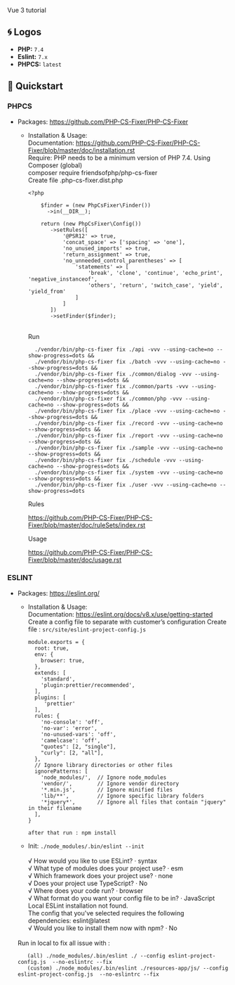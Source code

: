 Vue 3 tutorial

## 🌀 Logos
- **PHP:** <code>7.4</code><br/>
- **Eslint:** <code>7.x</code><br/>
- **PHPCS:** <code>latest</code><br/>

## 🚀 Quickstart
### PHPCS
- Packages: https://github.com/PHP-CS-Fixer/PHP-CS-Fixer
  - Installation & Usage:<br>
    Documentation: https://github.com/PHP-CS-Fixer/PHP-CS-Fixer/blob/master/doc/installation.rst <br>
    Require: PHP needs to be a minimum version of PHP 7.4.
    Using Composer (global) <br>
    composer require friendsofphp/php-cs-fixer <br>
    Create file .php-cs-fixer.dist.php <br>
    ```
    <?php
    
        $finder = (new PhpCsFixer\Finder())
          ->in(__DIR__);
    
        return (new PhpCsFixer\Config())
           ->setRules([
               '@PSR12' => true,
               'concat_space' => ['spacing' => 'one'],
               'no_unused_imports' => true,
               'return_assignment' => true,
               'no_unneeded_control_parentheses' => [
                   'statements' => [
                       'break', 'clone', 'continue', 'echo_print', 'negative_instanceof',
                       'others', 'return', 'switch_case', 'yield', 'yield_from'
                   ]
               ]
           ])
           ->setFinder($finder);
    ```
    <br>
    Run <br>
    
    ```
      ./vendor/bin/php-cs-fixer fix ./api -vvv --using-cache=no --show-progress=dots &&
      ./vendor/bin/php-cs-fixer fix ./batch -vvv --using-cache=no --show-progress=dots &&
      ./vendor/bin/php-cs-fixer fix ./common/dialog -vvv --using-cache=no --show-progress=dots &&
      ./vendor/bin/php-cs-fixer fix ./common/parts -vvv --using-cache=no --show-progress=dots &&
      ./vendor/bin/php-cs-fixer fix ./common/php -vvv --using-cache=no --show-progress=dots &&
      ./vendor/bin/php-cs-fixer fix ./place -vvv --using-cache=no --show-progress=dots &&
      ./vendor/bin/php-cs-fixer fix ./record -vvv --using-cache=no --show-progress=dots &&
      ./vendor/bin/php-cs-fixer fix ./report -vvv --using-cache=no --show-progress=dots &&
      ./vendor/bin/php-cs-fixer fix ./sample -vvv --using-cache=no --show-progress=dots &&
      ./vendor/bin/php-cs-fixer fix ./schedule -vvv --using-cache=no --show-progress=dots &&
      ./vendor/bin/php-cs-fixer fix ./system -vvv --using-cache=no --show-progress=dots &&
      ./vendor/bin/php-cs-fixer fix ./user -vvv --using-cache=no --show-progress=dots
    
    ```
  
    Rules <br>
    
    https://github.com/PHP-CS-Fixer/PHP-CS-Fixer/blob/master/doc/ruleSets/index.rst <br>

    Usage <br>
    
    https://github.com/PHP-CS-Fixer/PHP-CS-Fixer/blob/master/doc/usage.rst
### ESLINT
  - Packages: https://eslint.org/
    - Installation & Usage:<br>
      Documentation: https://eslint.org/docs/v8.x/use/getting-started <br>
      Create a config file to separate with customer’s configuration
      Create file : <code>src/site/eslint-project-config.js</code>
      ```
      module.exports = {
        root: true,
        env: {
          browser: true,
        },
        extends: [
          'standard',
          'plugin:prettier/recommended',
        ],
        plugins: [
           'prettier'
        ],
        rules: {
          'no-console': 'off',
          'no-var': 'error',
          'no-unused-vars': 'off',
          'camelcase': 'off',
          "quotes": [2, "single"],
          "curly": [2, "all"],
        },
        // Ignore library directories or other files
        ignorePatterns: [
          'node_modules/',  // Ignore node_modules
          'vendor/',        // Ignore vendor directory
          '*.min.js',       // Ignore minified files
          'lib/**',         // Ignore specific library folders
          '*jquery*',       // Ignore all files that contain "jquery" in their filename
        ],
      }
      
      after that run : npm install
      ```
    - Init:
    <code>./node_modules/.bin/eslint --init</code> <br><br>
      √ How would you like to use ESLint? · syntax<br>
      √ What type of modules does your project use? · esm<br>
      √ Which framework does your project use? · none<br>
      √ Does your project use TypeScript? · No<br>
      √ Where does your code run? · browser<br>
      √ What format do you want your config file to be in? · JavaScript<br>
      Local ESLint installation not found.<br>
      The config that you've selected requires the following dependencies: eslint@latest<br>
      √ Would you like to install them now with npm? · No<br>
    <br>
    Run in local to fix all issue with : <br>
    
    ```
       (all) ./node_modules/.bin/eslint ./ --config eslint-project-config.js  --no-eslintrc --fix
       (custom) ./node_modules/.bin/eslint ./resources-app/js/ --config eslint-project-config.js  --no-eslintrc --fix
    ```

